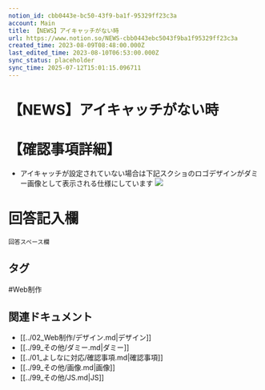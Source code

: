 ```yaml
---
notion_id: cbb0443e-bc50-43f9-ba1f-95329ff23c3a
account: Main
title: 【NEWS】アイキャッチがない時
url: https://www.notion.so/NEWS-cbb0443ebc5043f9ba1f95329ff23c3a
created_time: 2023-08-09T08:48:00.000Z
last_edited_time: 2023-08-10T06:53:00.000Z
sync_status: placeholder
sync_time: 2025-07-12T15:01:15.096711
---
```

# 【NEWS】アイキャッチがない時

# 【確認事項詳細】
- アイキャッチが設定されていない場合は下記スクショのロゴデザインがダミー画像として表示される仕様にしています
![](https://prod-files-secure.s3.us-west-2.amazonaws.com/736adce6-a3a4-4a64-9f74-d9aa055c96d2/abcc6a84-4885-48ac-bbdb-9652aaf9e599/Untitled.png?X-Amz-Algorithm=AWS4-HMAC-SHA256&X-Amz-Content-Sha256=UNSIGNED-PAYLOAD&X-Amz-Credential=ASIAZI2LB4662GVXSG5L%2F20250719%2Fus-west-2%2Fs3%2Faws4_request&X-Amz-Date=20250719T044726Z&X-Amz-Expires=3600&X-Amz-Security-Token=IQoJb3JpZ2luX2VjEIT%2F%2F%2F%2F%2F%2F%2F%2F%2F%2FwEaCXVzLXdlc3QtMiJHMEUCIQCgjxNVHqLTAaBBOL4o8iJpADIYusvUwZYVvB%2F05AiZrQIgcAf1gBrvsz6roKaQeo5HxG8m2Ls8VFYnHvLH%2BNr%2BxccqiAQInf%2F%2F%2F%2F%2F%2F%2F%2F%2F%2FARAAGgw2Mzc0MjMxODM4MDUiDJojR6Z25fyqRogl0SrcA5BehStXBh8wFS5hJBtQpD25LgYNnVkleq4UAVZ7kTPev3cxPXJMCEWsT70x1oBchjVolykp5GFPtigEjWqqYhEIdJzzfAXJSwyRwlc4xS2OBQKFrwK5e3Uao1Rhw8r9vHno%2Fe4dBWZH%2Fg6%2B4Uupu5wzbh0GiW6JPAZDEATmReztPbNZUQz21nBpqKP33ddCGZGV0yVJkphjzy9TkVdvcCwtfT4eDbPaff%2FKvyGb0XlPFqwKHE2SgVuoSBZ6CoF3rJh9Lx1MqpvaSd12qHwFNQrJ6TIX9KS8LDPgBuxUGtW8HGIylUUKqsGYW6vQ%2Ftbfajf0BdH%2BdAtiwaD8iR0PWBNeOX2uKfML5eVqldOcMH6ulIJWaQs4pF6B1Q5uujURzM0H5mtQYp%2FBDMG7VtIf4nyK%2Fp%2BXxG9dDCeHlFxl1EsGHBFwPSbohMTE0BwtcK3iMgd2id1B%2BmHCa%2FDo21FiTxjIZEdv7uA4N6EVnXMIEQ12Ny6MX9FP2KtGkKFclReaoyt%2FHeYYPJB6W17VWYeHhQI5LovTIlphtOoBxkzm9mpR%2BLWHzOEcGvU0pbolrbK5EJznpKsMjsAKZxTGyhhehoeceQ265OzfB7QwgCHBeaaeMeA3OBQt8%2FRu6K6wMKqq7MMGOqUBVMXWAZ5KQeAMZNx5WJzS%2F1ItXsYYXgxTVGYhw3rqVYAvTQWsWe91hWYLrx5gLJ2bDWLPOIoQ7FYJTO37vUOl0lS04HEGC9HQ8HHekLBATPICiAM2HBmVkxD9c308StrDvclWqqgGuC5TCUuMUFB4wAP0z3e54gddQZXiLEFhU6TZNButfeNn6CKad0fT7Fu8DJy%2FFLLd%2FNHufYX1vCR%2BLce4%2F%2FyS&X-Amz-Signature=b1713a79bd26c817151a130fbe48c0d18f35bc1b7ee9a2a6a3e804d7ea261f6a&X-Amz-SignedHeaders=host&x-amz-checksum-mode=ENABLED&x-id=GetObject)
# 回答記入欄
```plain text
回答スペース欄
```

## タグ

#Web制作 

## 関連ドキュメント

- [[../02_Web制作/デザイン.md|デザイン]]
- [[../99_その他/ダミー.md|ダミー]]
- [[../01_よしなに対応/確認事項.md|確認事項]]
- [[../99_その他/画像.md|画像]]
- [[../99_その他/JS.md|JS]]
